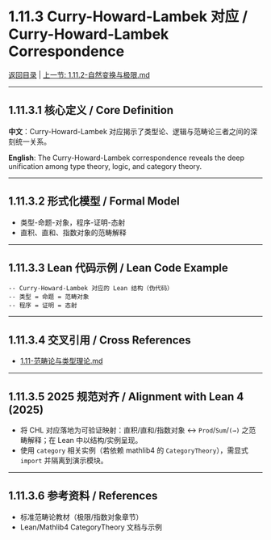# 1.11.3 Curry-Howard-Lambek 对应 / Curry-Howard-Lambek Correspondence

[返回目录](../CONTINUOUS_PROGRESS.md) | [上一节: 1.11.2-自然变换与极限.md](1.11.2-自然变换与极限.md)

---

## 1.11.3.1 核心定义 / Core Definition

**中文**：Curry-Howard-Lambek 对应揭示了类型论、逻辑与范畴论三者之间的深刻统一关系。

**English**: The Curry-Howard-Lambek correspondence reveals the deep unification among type theory, logic, and category theory.

---

## 1.11.3.2 形式化模型 / Formal Model

- 类型-命题-对象，程序-证明-态射
- 直积、直和、指数对象的范畴解释

---

## 1.11.3.3 Lean 代码示例 / Lean Code Example

```lean
-- Curry-Howard-Lambek 对应的 Lean 结构（伪代码）
-- 类型 = 命题 = 范畴对象
-- 程序 = 证明 = 态射
```

---

## 1.11.3.4 交叉引用 / Cross References

- [1.11-范畴论与类型理论.md](1.11-范畴论与类型理论.md)

---

## 1.11.3.5 2025 规范对齐 / Alignment with Lean 4 (2025)

- 将 CHL 对应落地为可验证映射：直积/直和/指数对象 ↔ `Prod`/`Sum`/`(→)` 之范畴解释；在 Lean 中以结构/实例呈现。
- 使用 `category` 相关实例（若依赖 mathlib4 的 `CategoryTheory`），需显式 `import` 并隔离到演示模块。

---

## 1.11.3.6 参考资料 / References

- 标准范畴论教材（极限/指数对象章节）
- Lean/Mathlib4 CategoryTheory 文档与示例
